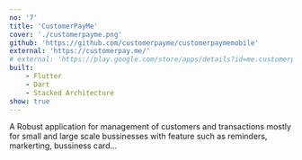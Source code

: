 ```yaml
---
no: '7'
title: 'CustomerPayMe'
cover: './customerpayme.png'
github: 'https://github.com/customerpayme/customerpaymemobile'
external: 'https://customerpay.me/'
# external: 'https://play.google.com/store/apps/details?id=me.customerpay.hngsentry'
built:
    - Flutter
    - Dart
    - Stacked Architecture
show: true
---
```


A Robust application for management of customers and transactions mostly for small and large scale bussinesses with feature such as reminders, markerting, bussiness card...